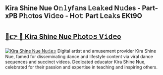 ## Kira Shine Nue O𝚗𝚕yf𝚊ns L𝚎a𝚔ed N𝚞𝚍es - Part-xPB P𝚑𝚘tos Vi𝚍𝚎o - H𝚘𝚝 Part L𝚎a𝚔s EKt9O

# <h2><a href="http://kff35l.oniu.top/?m=Kira+Shine+Nue">🔗👉 🔴 Kira Shine Nue P𝚑ot𝚘𝚜 V𝚒d𝚎o</a></h2>

[![Kira Shine Nue Nu𝚍e𝚜](https://i.imgur.com/0qMVB7G.gif)](http://kff35l.oniu.top/?m=Kira+Shine+Nue)
Digital artist and amusement provider Kira Shine Nue, famed for disseminating dance and lifestyle content via viral dance sequences and succinct videos. Dedicated educator Kira Shine Nue, celebrated for their passion and expertise in teaching and inspiring others.  
